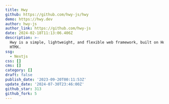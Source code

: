 ```yaml
---
title: Hwy
github: https://github.com/hwy-js/hwy
demo: https://hwy.dev
author: hwy-js
author_link: https://github.com/hwy-js
date: 2024-02-18T11:13:06.406Z
description: >-
  Hwy is a simple, lightweight, and flexible web framework, built on Hono and
  HTMX.
ssg:
  - Nextjs
css: []
cms: []
category: []
draft: false
publish_date: '2023-09-20T00:11:53Z'
update_date: '2024-07-30T23:46:00Z'
github_star: 313
github_fork: 5
---
```

